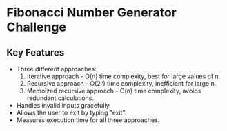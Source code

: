 # Fibonacci Number Generator Challenge
 

## Key Features

- Three different approaches:
  1. Iterative approach - O(n) time complexity, best for large values of n.
  2. Recursive approach - O(2ⁿ) time complexity, inefficient for large n.
  3. Memoized recursive approach - O(n) time complexity, avoids redundant calculations.
- Handles invalid inputs gracefully.
- Allows the user to exit by typing "exit".
- Measures execution time for all three approaches.
